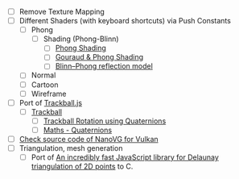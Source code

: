 - [ ] Remove Texture Mapping
- [ ] Different Shaders (with keyboard shortcuts) via Push Constants
  - [ ] Phong
    - [ ] Shading (Phong-Blinn)
      - [ ] [Phong Shading](https://www.cs.toronto.edu/~jacobson/phong-demo/)
      - [ ] [Gouraud & Phong Shading](https://github.com/ruange/Gouraud-Shading-and-Phong-Shading)
      - [ ] [Blinn–Phong reflection model](https://en.wikipedia.org/wiki/Blinn%E2%80%93Phong_reflection_model)
  - [ ] Normal
  - [ ] Cartoon
  - [ ] Wireframe
- [ ] Port of [Trackball.js](https://github.com/rawify/Trackball.js)
  - [ ] [Trackball](https://github.com/syoyo/tinyobjloader-c/tree/master/examples/viewer)
    - [ ] [Trackball Rotation using Quaternions](https://www.xarg.org/2021/07/trackball-rotation-using-quaternions/)
    - [ ] [Maths - Quaternions](http://www.euclideanspace.com/maths/algebra/realNormedAlgebra/quaternions/index.htm)
- [ ] [Check source code of NanoVG for Vulkan](https://github.com/danilw/nanovg_vulkan)
- [ ] Triangulation, mesh generation
  - [ ] Port of [An incredibly fast JavaScript library for Delaunay triangulation of 2D points](https://github.com/mapbox/delaunator) to C.
